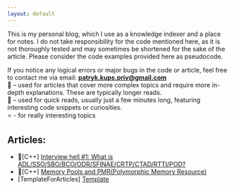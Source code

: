 ```yaml
---
layout: default
---
```


This is my personal blog, which I use as a knowledge indexer and a place for notes. I do not take responsibility for the code mentioned here, as it is not thoroughly tested and may sometimes be shortened for the sake of the article. Please consider the code examples provided here as pseudocode.

If you notice any logical errors or major bugs in the code or article, feel free to contact me via email: **patryk.kups.priv@gmail.com**  
🔹 – used for articles that cover more complex topics and require more in-depth explanations. These are typically longer reads.  
🔸 – used for quick reads, usually just a few minutes long, featuring interesting code snippets or curiosities.  
⭐ - for really interesting topics

## Articles:
<!-- * 🔹[CPU] ⭐ [Cache coherence/trashing and false sharing/branch prediction](./articles/interview_hell_2.html)
* 🔹[LINUX] ⭐ [What really happens when you turn on your PC?](./articles/interview_hell_2.html)
* 🔹[EMBED] [Check I2C with Channel Logic Analyser](./articles/interview_hell_2.html)
* 🔹[C++] [Let's check the C++20: Corutines](./articles/interview_hell_2.html)
* 🔹[C++] [Let's check the C++20: Modules](./articles/interview_hell_2.html)
* 🔹[C++] [Let's check the C++20: Concepts and Ranges](./articles/interview_hell_2.html)
* 🔹[C++] ⭐ [Dig deeper: std::atomic vs std::memory_order](./articles/interview_hell_2.html)
* 🔹[C++] [Back to the basics: Multithreading with C++20](./articles/interview_hell_2.html)
* 🔹[C++] [gRPC - How is it work?](./articles/interview_hell_2.html)
* 🔹[API] [RESTful API - How is it work?](./articles/interview_hell_2.html)
* 🔹[LINUX] [TCP Server - Creation and connection](./articles/interview_hell_2.html)
* 🔸[C++] [Why are some lambdas tricky? What is a lambda under the hood?](./articles/interview_hell_2.html)
* 🔸[C++] [Interview hell #2: What is Static Initialization Order Fiasco and Perfect Forwarding?](./articles/interview_hell_2.html) -->
* 🔹[C++] [Interview hell #1: What is ADL/SSO/SBO/BCO/ODR/SFINAE/CRTP/CTAD/RTTI/POD?](./articles/interview_hell_1.html)
* 🔹[C++] [Memory Pools and PMR(Polymorphic Memory Resource)](./articles/memory_pools_and_pmr.html)
* [TemplateForArticles] [Template](./articles/template.html)

